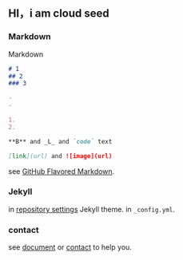 ## HI，i am cloud seed

### Markdown

Markdown 

```markdown
# 1
## 2
### 3

- 
- 

1. 
2. 

**B** and _L_ and `code` text

[link](url) and ![image](url)
```

see [GitHub Flavored Markdown](https://guides.github.com/features/mastering-markdown/).

### Jekyll

in [repository settings](https://github.com/YunZhongZi/yunzhongzi.github.io/settings) Jekyll theme. in `_config.yml`.

### contact

see [document](https://help.github.com/categories/github-pages-basics/) or [contact](https://github.com/contact) to help you.
